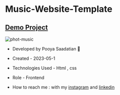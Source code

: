 # Music-Website-Template
## [Demo Project](https://p-stn.github.io/Music-Website-Template/)

![phot-music](https://github.com/p-stn/Music-Website-Template/assets/63667741/5d2a131a-ddc8-4f0a-9679-536e673489fc)


- Developed by Pooya Saadatian 🤙

-  Created - 2023-05-1

- Technologies Used - Html , css  

- Role - Frontend

- How to reach me : with my [instagram]() and [linkedin]()
